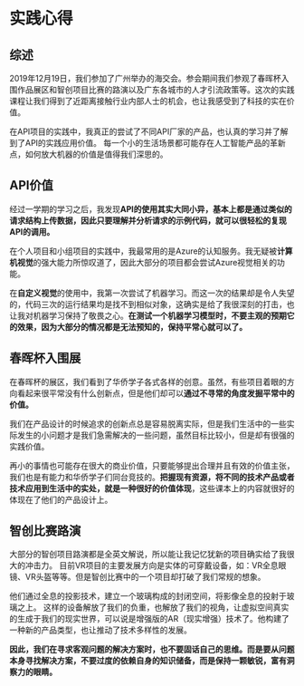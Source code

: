 # 实践心得

## 综述
2019年12月19日，我们参加了广州举办的海交会。参会期间我们参观了春晖杯入围作品展区和智创项目比赛的路演以及广东各城市的人才引流政策等。这次的实践课程让我们得到了近距离接触行业内部人士的机会，也让我感受到了科技的实在价值。

在API项目的实践中，我真正的尝试了不同API厂家的产品，也认真的学习并了解到了API的实践应用价值。
每一个小的生活场景都可能存在人工智能产品的革新点，如何放大机器的价值是值得我们深思的。

## API价值

经过一学期的学习之后，我发现**API的使用其实大同小异，基本上都是通过类似的请求结构上传数据，因此只要理解并分析请求的示例代码，就可以很轻松的复现API的调用。**

在个人项目和小组项目的实践中，我最常用的是Azure的认知服务。我无疑被**计算机视觉**的强大能力所惊叹道了，因此大部分的项目都会尝试Azure视觉相关的功能。

在**自定义视觉**的使用中，我第一次尝试了机器学习。而这一次的结果却是令人失望的，代码三次的运行结果均是找不到相似对象，这确实是给了我很深刻的打击，也让我对机器学习保持了敬畏之心。**在测试一个机器学习模型时，不要主观的预期它的效果，因为大部分的情况都是无法预知的，保持平常心就可以了。**

## 春晖杯入围展

在春晖杯的展区，我们看到了华侨学子各式各样的创意。虽然，有些项目着眼的方向看起来很平常没有什么创新点，但是他们却可以**通过不寻常的角度发掘平常中的价值。**

我们在产品设计的时候追求的创新点总是容易脱离实际，但是我们生活中的一些实际发生的小问题才是我们急需解决的一些问题，虽然目标比较小，但是却有很强的实践价值。

再小的事情也可能存在很大的商业价值，只要能够提出合理并且有效的价值主张，我们也是有能力和华侨学子们同台竞技的。**把握现有资源，将不同的技术产品或者技术应用到生活中的实处，就是一种很好的价值体现**，这些课本上的内容就很好的体现在了他们的产品设计上。

## 智创比赛路演

大部分的智创项目路演都是全英文解说，所以能让我记忆犹新的项目确实给了我很大的冲击力。
目前VR项目的主要发展方向是实体的可穿戴设备，如：VR全息眼镜、VR头盔等等。但是智创比赛中的一个项目却打破了我们常规的想象。

他们通过全息的投影技术，建立一个玻璃构成的封闭空间，将影像全息的投射于玻璃之上。
这样的设备解放了我们的负重，也解放了我们的视角，让虚拟空间真实的生成于我们的现实世界，可以说是增强版的AR（现实增强）技术了。他构建了一种新的产品类型，也让推动了技术多样性的发展。

**因此，我们在寻求客观问题的解决方案时，也不要固话自己的思维。而是要从问题本身寻找解决方案，不要过度的依赖自身的知识储备，而是保持一颗敏锐，富有洞察力的眼睛。**
